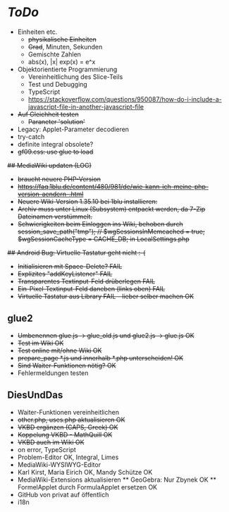 # *ToDo* #
* Einheiten etc.
    * <s>physikalische Einheiten</s>
    * <s>Grad</s>, Minuten, Sekunden
    * Gemischte Zahlen
    * abs(x), |x|
    exp(x) = e^x
* Objektorientierte Programmierung
    * Vereinheitlichung des Slice-Teils
    * Test und Debugging
    * TypeScript
    * https://stackoverflow.com/questions/950087/how-do-i-include-a-javascript-file-in-another-javascript-file
* <s>Auf Gleichheit testen</s>
    * <s>Paraneter 'solution'</s>
* Legacy: Applet-Parameter decodieren
* try-catch
* definite integral obsolete?
* <s>gf09.css: use glue to load</s>

<s>## MediaWiki updaten (LOG)
* braucht neuere PHP-Version
* https://faq.1blu.de/content/480/981/de/wie-kann-ich-meine-php-version-aendern-.html
* Neuere Wiki-Version 1.35.10 bei 1blu installieren:
* Archiv muss unter Linux (Subsystem) entpackt werden, 
  da 7-Zip Dateinamen verstümmelt.
* Schwierigkeiten beim Einloggen ins Wiki, behoben durch
  session_save_path("tmp");
  // $wgSessionsInMemcached = true;
  $wgSessionCacheType = CACHE_DB;
  in LocalSettings.php</s>

<s>## Android Bug: Virtuelle Tastatur geht nicht :-(
* Initialisieren mit Space-Delete? FAIL
* Explizites "addKeyListener" FAIL
* Transparentes Textinput-Feld drüberlegen FAIL
* Ein-Pixel-Textinput-Feld daneben (links oben) FAIL
* Virtuelle Tastatur aus Library FAIL - lieber selber machen OK</s>

## glue2
* <s>Umbenennen glue.js -> glue_old.js und glue2.js -> glue.js OK
* Test im Wiki OK
* Test online mit/ohne Wiki OK
* prepare_page *.js und innerhalb *.php unterscheiden! OK
* Sind Waiter-Funktionen nötig? OK</s>
* Fehlermeldungen testen

## DiesUndDas
* Waiter-Funktionen vereinheitlichen
* <s>other.php, uses.php aktualisieren OK
* VKBD ergänzen (CAPS, Greek) OK
* Koppelung VKBD - MathQuill OK
* VKBD auch im Wiki OK</s>
* on error, TypeScript
* Problem-Editor OK, Integral, Limes
* MediaWiki-WYSIWYG-Editor
* Karl Kirst, Maria Eirich OK, Mandy Schütze OK
* MediaWiki-Extensions aktualisieren
** GeoGebra: Nur Zbynek OK
** FormelApplet durch FormulaApplet ersetzen OK
* GitHub von privat auf öffentlich
* i18n

